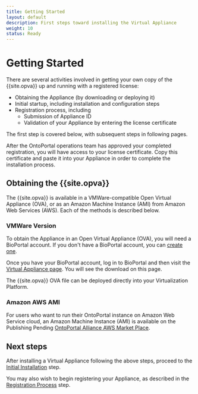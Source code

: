 ```yaml
---
title: Getting Started
layout: default
description: First steps toward installing the Virtual Appliance
weight: 10
status: Ready
---
```


# Getting Started

There are several activities involved in getting your own copy of the 
{{site.opva}} up and running with a registered license:
* Obtaining the Appliance (by downloading or deploying it)
* Initial startup, including installation and configuration steps
* Registration process, including
   * Submission of Appliance ID
   * Validation of your Appliance by entering the license certificate

The first step is covered below, with subsequent steps in following pages.

<!-- Not implemented yet
Note that the Registration process can start before or in parallel with
the other steps, but you need the Appliance ID 
(obtained during the system startup) to submit the Registration form
and obtain the license for validating your Appliance.

If you have registration questions or are a commercial user of OntoPortal,
you can register before you obtain the {{site.opva}}.
This will let you ask questions about our registration process,
and lets us know who is interested in the Appliance (thank you!).
Or, you can download and evaluate the appliance first, 
and then choose whether or not you fill out the registration form.
-->

After the OntoPortal operations team has approved your completed registration,
you will have access to your license certificate. 
Copy this certificate and paste it into your Appliance 
in order to complete the installation process.

## Obtaining the {{site.opva}}

The {{site.opva}} is available in a VMWare-compatible Open Virtual Appliance (OVA),
or as an Amazon Machine Instance (AMI) from Amazon Web Services (AWS).
Each of the methods is described below.

### VMWare Version

To obtain the Appliance in an Open Virtual Appliance (OVA), 
you will need a BioPortal account.
If you don't have a BioPortal account, you can <a href="http://bit.ly/bioportal-account">create one</a>.

Once you have your BioPortal account, log in to BioPortal and then 
visit the [Virtual Appliance page](https://bioportal.bioontology.org/virtual_appliance). 
You will see the download on this page.

The {{site.opva}} OVA file can be deployed directly into your Virtualization Platform.

### Amazon AWS AMI

For users who want to run their OntoPortal instance on Amazon Web Service cloud, 
an Amazon Machine Instance (AMI) is available on the Publishing Pending [OntoPortal Alliance AWS Market Place](https://aws.amazon.com/marketplace/pp/B088NYWLSQ).

## Next steps

After installing a Virtual Appliance following the above steps,
proceed to the <a href="../initial_installation">Initial Installation</a> step.

You may also wish to begin registering your Appliance, 
as described in the <a href="../registration">Registration Process</a> step.
